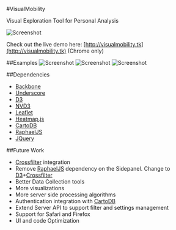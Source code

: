 #VisualMobility

Visual Exploration Tool for Personal Analysis

![Screenshot](https://raw.github.com/ffleandro/VisualMobility/master/examples/screenshot.png)

Check out the live demo here:
[http://visualmobility.tk](http://visualmobility.tk) (Chrome only)

##Examples
![Screenshot](https://raw.github.com/ffleandro/VisualMobility/master/examples/heatmap.png)
![Screenshot](https://raw.github.com/ffleandro/VisualMobility/master/examples/scatter_time.png)
![Screenshot](https://raw.github.com/ffleandro/VisualMobility/master/examples/scatter_date.png)

##Dependencies
 * [Backbone](http://backbonejs.org/)
 * [Underscore](http://underscorejs.org/)
 * [D3](http://d3js.org)
 * [NVD3](http://nvd3.com/)
 * [Leaflet](http://leaflet.cloudmade.com/)
 * [Heatmap.js](https://github.com/pa7/heatmap.js)
 * [CartoDB](http://cartodb.com/)
 * [RaphaelJS](http://raphaeljs.com/)
 * [JQuery](http://jquery.com/)

##Future Work

 * [Crossfilter](http://square.github.com/crossfilter/) integration
 * Remove [RaphaelJS](http://raphaeljs.com/) dependency on the Sidepanel. Change to [D3](http://d3js.org)+[Crossfilter](http://square.github.com/crossfilter/)
 * Better Data Collection tools
 * More visualizations
 * More server side processing algorithms
 * Authentication integration with [CartoDB](http://cartodb.com/)
 * Extend Server API to support filter and settings management
 * Support for Safari and Firefox
 * UI and code Optimization
